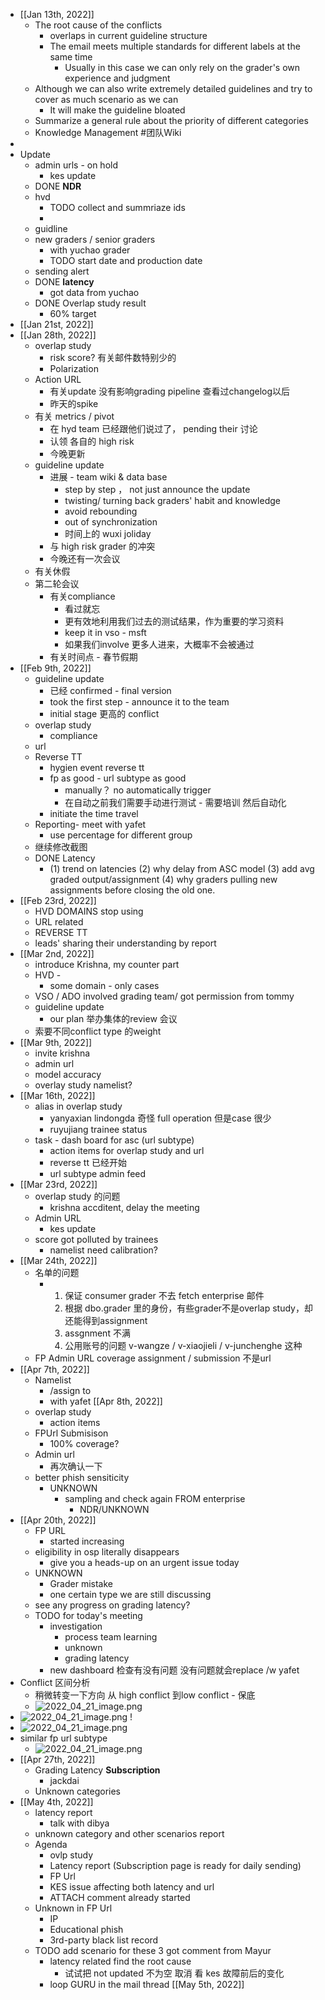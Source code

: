 - [[Jan 13th, 2022]]
	- The root cause of the conflicts
		- overlaps in current guideline structure
		- The email meets multiple standards for different labels at the same time
			- Usually in this case we can only rely on the grader's own experience and judgment
	- Although we can also write extremely detailed guidelines and try to cover as much scenario as we can
		- It will make the guideline bloated
	- Summarize a general rule about the priority of different categories
	- Knowledge Management #团队Wiki
-
- Update
	- admin urls - on hold
		- kes update
	- DONE **NDR**
	- hvd
		- TODO collect and summriaze ids
		-
	- guidline
	- new graders / senior graders
		- with yuchao grader
		- TODO start date and production date
	- sending alert
	- DONE **latency**
		- got data from yuchao
	- DONE Overlap study result
		- 60% target
- [[Jan 21st, 2022]]
- [[Jan 28th, 2022]]
	- overlap study
		- risk score? 有关邮件数特别少的
		- Polarization
	- Action URL
		- 有关update 没有影响grading pipeline 查看过changelog以后
		- 昨天的spike
	- 有关 metrics / pivot
		- 在 hyd team 已经跟他们说过了， pending their 讨论
		- 认领 各自的 high risk
		- 今晚更新
	- guideline update
		- 进展 - team wiki & data base
			- step by step ， not just announce the update
			- twisting/ turning back graders' habit and knowledge
			- avoid rebounding
			- out of synchronization
			- 时间上的 wuxi joliday
		- 与 high risk grader 的冲突
		- 今晚还有一次会议
	- 有关休假
	- 第二轮会议
		- 有关compliance
			- 看过就忘
			- 更有效地利用我们过去的测试结果，作为重要的学习资料
			- keep it in vso - msft
			- 如果我们involve 更多人进来，大概率不会被通过
		- 有关时间点 - 春节假期
- [[Feb 9th, 2022]]
	- guideline update
		- 已经 confirmed - final version
		- took the first step - announce it to the team
		- initial stage 更高的 conflict
	- overlap study
		- compliance
	- url
	- Reverse TT
		- hygien event reverse tt
		- fp as good -  url subtype as good
			- manually？ no automatically trigger
			- 在自动之前我们需要手动进行测试 - 需要培训  然后自动化
		- initiate the time travel
	- Reporting- meet with yafet
		- use percentage for different group
	- 继续修改截图
	- DONE Latency
		- (1) trend on latencies (2) why delay from ASC model (3) add avg graded output/assignment (4) why graders pulling new assignments before closing the old one.
- [[Feb 23rd, 2022]]
	- HVD DOMAINS stop using
	- URL related
	- REVERSE TT
	- leads' sharing their understanding by report
- [[Mar 2nd, 2022]]
	- introduce Krishna, my counter part
	- HVD -
		- some domain - only cases
	- VSO / ADO involved grading team/ got permission from tommy
	- guideline update
		- our plan 举办集体的review 会议
	- 索要不同conflict type 的weight
- [[Mar 9th, 2022]]
	- invite krishna
	- admin url
	- model accuracy
	- overlay study namelist?
- [[Mar 16th, 2022]]
	- alias in overlap study
		- yanyaxian
		  lindongda
		  奇怪 full operation 但是case 很少
		- ruyujiang trainee status
	- task - dash board for asc (url subtype)
		- action items for overlap study and url
		- reverse tt 已经开始
		- url subtype admin feed
- [[Mar 23rd, 2022]]
	- overlap study 的问题
		- krishna accditent, delay the meeting
	- Admin URL
		- kes update
	- score got polluted by trainees
		- namelist need calibration?
- [[Mar 24th, 2022]]
	- 名单的问题
		- 1. 保证 consumer grader 不去 fetch enterprise 邮件
		  2. 根据 dbo.grader 里的身份，有些grader不是overlap study，却还能得到assignment
		  3. assgnment 不满
		  4. 公用账号的问题 v-wangze / v-xiaojieli / v-junchenghe 这种
	- FP Admin URL coverage  assignment / submission 不是url
- [[Apr 7th, 2022]]
	- Namelist
		- /assign to
		- with yafet [[Apr 8th, 2022]]
	- overlap study
		- action items
	- FPUrl Submisison
		- 100% coverage?
	- Admin url
		- 再次确认一下
	- better phish sensiticity
		- UNKNOWN
			- sampling and check again FROM enterprise
				- NDR/UNKNOWN
- [[Apr 20th, 2022]]
	- FP URL
		- started increasing
	- eligibility in osp literally disappears
		- give you a heads-up on an urgent issue today
	- UNKNOWN
		- Grader mistake
		- one certain type we are still discussing
	- see any progress on grading latency?
	- TODO for today's meeting
		- investigation
			- process team learning
			- unknown
			- grading latency
		- new dashboard 检查有没有问题 没有问题就会replace  /w yafet
- Conflict 区间分析
	- 稍微转变一下方向 从 high conflict 到low conflict - 保底
	- ![2022_04_21_image.png](https://cdn.logseq.com/%2Fe665ccdc-ca08-4e13-adf4-2c2994386a2b345d515b-c3a0-406d-8c42-3bc2ed9710672022_04_21_image.png?Expires=4804120331&Signature=a9MyyeqrDINFY3eBmJas1JyDm5T-kktXZHU5YfMEoc~yGsY-KkRrOqvpJxPcfUCaTBmsgKjJDk9OA6haZLroTTrKNX6ao8xfvMiFz7vOHjF4UDFlk~f1eyGqZWYqh1Y2jPHFCOoqDRwXeIAy9w3bMksnJgwqJckLduduK8G1a3wQAkTNsh34hn86MaUVqWU2Hwjd5adbQ-8WHYf74ZoqBuv4V--2rss62xt5wPLtnh3Me8oyD7~wFvduBgtqGngHKWY~UacLpaR604T10IOt8q2bldD2GENqi~Co9ztBT7p~peXNsttQK5qGBt-TWTNaeyPzZAtwb-i8ZP5GK9j6kA__&Key-Pair-Id=APKAJE5CCD6X7MP6PTEA)
- ![2022_04_21_image.png](https://cdn.logseq.com/%2Fe665ccdc-ca08-4e13-adf4-2c2994386a2b009a50fd-f522-4b1a-8494-8f7af3c2410a2022_04_21_image.png?Expires=4804133499&Signature=eBKXDTOyxvaAriiQklHNtjS1SFayhTCCdszD3HuETcJwikEwjzN~yhpFyYUfsaZb4xl5-KwGUedItGqXz1kN09sbg4NjaC20-HEQIUFwhdodswa7cP7TAdtSXFj-g7mQoeueYLYiq1mS4ElWwyTjQa-gSmom4PLeXLNqXqJpPJCtjI7A7hhpZWU0FfCITm5szL39W5xgVtCSCqVhGG42hrxilNH1gxsrb16gCA2cIT0GXHmjMqxQoItRNrpl9hRRqrJhZ8aHr31eIrXlmHLPZmeZnglWgHPDgcZ6wM7CJ~MfXXhxkeOMjzqKR7QHGKF1sjjIaGRLC8z0JK0UFpbKvA__&Key-Pair-Id=APKAJE5CCD6X7MP6PTEA) !
- ![2022_04_21_image.png](https://cdn.logseq.com/%2Fe665ccdc-ca08-4e13-adf4-2c2994386a2b2a4fd297-6f9e-4bef-9062-82825713519d2022_04_21_image.png?Expires=4804136884&Signature=IvCRYsKkDi~JXE-1dpBnEW4sDdMurH-uZzaAnnpZFqGAMTRTeU2RDkml5Yq08mLafsD69vI07~FaMcOGA0eJFWZjbe2kFNYrf8htHHIaRNDy4Nq9PHUR5zH472epo~ceyGwiB50xIa82oMM-MK3TAiTVS87qBKC5S38QfE5lnXLL8xKiVRnYbqnv9HwZceOC9Aps7jo0u-2azYa0LTYExRSlDviP14KxhGeFYoE2kkXLGj9WO52lvx1D1euhMNeB027oF2yHusSHHAIMgH8Nyt1p85P~PdLJc3th46k-EQYy9GcHMLTtdYABLZQFvpym1~7RSMYzca6aKgnqLPpL1A__&Key-Pair-Id=APKAJE5CCD6X7MP6PTEA)
- similar fp url subtype
	- ![2022_04_21_image.png](https://cdn.logseq.com/%2Fe665ccdc-ca08-4e13-adf4-2c2994386a2bb7e17a07-2f47-48ca-b37e-961fcf90a1942022_04_21_image.png?Expires=4804137370&Signature=F3Xct0Cxl7HD0BLa7SeUzGUHLticBHrOyCm4-NJZRxWJacZ30rI4DNXy02ynnunt-t2qlkk6SKOMPsYZ~hX-ngeF9TwBcXurtj7rN1r33Eiyino1oe5eY0tntesxOxnl5KSepDkzZmUl~eFgM18OtGDOjyV4kogNHWtmvQTJBiyFv6-dkxk4CJB5nPbUJprS0hT49BR-~Rp96rgA9YddWAnbGrvIcJMPN0Gd4M0y1CpbjfRj6ferLglRikFFN8ggBnunxsMxXjKTJUecbFK0NfBBn6dXjSQXBp89qU5tJ5koHedsFFV7R0GDxgU~MEBCYtc0a8yK8gt2BHQPNHe3Xg__&Key-Pair-Id=APKAJE5CCD6X7MP6PTEA)
- [[Apr 27th, 2022]]
	- Grading Latency **Subscription**
		- jackdai
	- Unknown categories
- [[May 4th, 2022]]
	- latency report
		- talk with dibya
	- unknown category and other scenarios report
	- Agenda
		- ovlp study
		- Latency report (Subscription page is ready for daily sending)
		- FP Url
		- KES issue affecting both latency and url
		- ATTACH comment already started
	- Unknown in FP Url
		- IP
		- Educational phish
		- 3rd-party black list record
	- TODO add scenario for these 3  got comment from Mayur
		- latency related find the root cause
			- 试试把 not updated 不为空 取消 看 kes 故障前后的变化
		- loop GURU in the mail thread [[May 5th, 2022]]